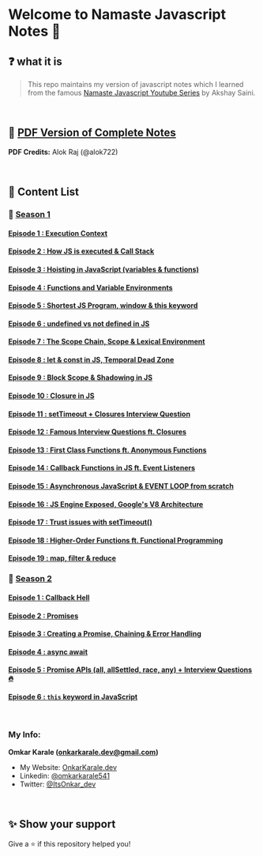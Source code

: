 # Welcome to Namaste Javascript Notes 🚀

## ❓ what it is

> This repo maintains my version of javascript notes which I learned from the famous [Namaste Javascript Youtube Series](https://www.youtube.com/watch?v=pN6jk0uUrD8&list=PLlasXeu85E9cQ32gLCvAvr9vNaUccPVNP&index=1&ab_channel=AkshaySaini) by Akshay Saini.

<br>

## 🚀 [PDF Version of Complete Notes](./Namaste%20Javascript%20Notes%20Including%20Season%202.pdf)

**PDF Credits:** Alok Raj (@alok722)

<br>

## 📝 Content List

### 📌 <ins>Season 1<ins>

#### [Episode 1 : Execution Context](./SEASON-1/EPISODE-1/Intro.md)

#### [Episode 2 : How JS is executed & Call Stack](./SEASON-1/EPISODE-2/Notes.md)

#### [Episode 3 : Hoisting in JavaScript (variables & functions)](./SEASON-1/EPISODE-3/Hoisting.md)

#### [Episode 4 : Functions and Variable Environments](./SEASON-1/EPISODE-4/Notes.md)

#### [Episode 5 : Shortest JS Program, window & this keyword](./SEASON-1/EPISODE-5/Notes.md)

#### [Episode 6 : undefined vs not defined in JS](./SEASON-1/EPISODE-6/Notes.md)

#### [Episode 7 : The Scope Chain, Scope & Lexical Environment](./SEASON-1/EPISODE-7/Notes.md)

#### [Episode 8 : let & const in JS, Temporal Dead Zone](./SEASON-1/EPISODE-8/Notes.md)

#### [Episode 9 : Block Scope & Shadowing in JS](./SEASON-1/EPISODE-9/Notes.md)

#### [Episode 10 : Closure in JS](./SEASON-1/EPISODE-10/Notes.md)

#### [Episode 11 : setTimeout + Closures Interview Question](./SEASON-1/EPISODE-11/Notes.md)

#### [Episode 12 : Famous Interview Questions ft. Closures](./SEASON-1/EPISODE-12/Notes.md)

#### [Episode 13 : First Class Functions ft. Anonymous Functions](./SEASON-1/EPISODE-13/Notes.md)

#### [Episode 14 : Callback Functions in JS ft. Event Listeners](./SEASON-1/EPISODE-14/Notes.md)

#### [Episode 15 : Asynchronous JavaScript & EVENT LOOP from scratch](./SEASON-1/EPISODE-15/Notes.md)

#### [Episode 16 : JS Engine Exposed, Google's V8 Architecture](./SEASON-1/EPISODE-16/Notes.md)

#### [Episode 17 : Trust issues with setTimeout()](./SEASON-1/EPISODE-17/Notes.md)

#### [Episode 18 : Higher-Order Functions ft. Functional Programming](./SEASON-1/EPISODE-18/Notes.md)

#### [Episode 19 : map, filter & reduce](./SEASON-1/EPISODE-19/Notes.md)

### 📌 <ins>Season 2<ins>

#### [Episode 1 : Callback Hell](./SEASON-2/EPISODE-1/Notes.md)

#### [Episode 2 : Promises](./SEASON-2/EPISODE-1/Notes.md)

#### [Episode 3 : Creating a Promise, Chaining & Error Handling](./SEASON-2/EPISODE-1/Notes.md)

#### [Episode 4 : async await](./SEASON-2/EPISODE-1/Notes.md)

#### [Episode 5 : Promise APIs (all, allSettled, race, any) + Interview Questions 🔥](./SEASON-2/EPISODE-1/Notes.md)

#### [Episode 6 : `this` keyword in JavaScript](./SEASON-2/EPISODE-1/Notes.md)

<br>

### My Info:

**Omkar Karale (onkarkarale.dev@gmail.com)**

- My Website: [OnkarKarale.dev](https://linktr.ee/OnkarKarale.dev)
- Linkedin: [@omkarkarale541](https://www.linkedin.com/in/omkarkarale541/)
- Twitter: [@ItsOnkar_dev](https://x.com/ItsOnkar_dev)

<br>

## ✨ Show your support

Give a ⭐️ if this repository helped you!
